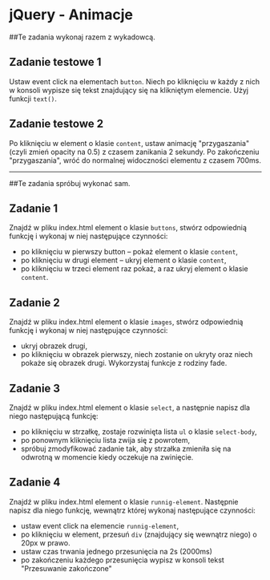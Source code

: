 # jQuery - Animacje

##Te zadania wykonaj razem z wykadowcą.

## Zadanie testowe 1
Ustaw event click na elementach ```button```. Niech po kliknięciu w każdy z nich w konsoli wypisze się tekst znajdujący się
na klikniętym elemencie. Użyj funkcji ```text()```.

## Zadanie testowe 2
Po kliknięciu w element o klasie ```content```, ustaw animację "przygaszania" (czyli zmień opacity na 0.5) z czasem zanikania 2 sekundy.
Po zakończeniu "przygaszania", wróć do normalnej widoczności elementu z czasem 700ms.

-----------------------------------------------------------------------------------------------------

##Te zadania spróbuj wykonać sam.

## Zadanie 1
Znajdź w pliku index.html element o klasie ```buttons```, stwórz odpowiednią funkcję i wykonaj w niej następujące czynności:
* po kliknięciu w pierwszy button – pokaż element o klasie ```content```,
* po kliknięciu w drugi element – ukryj element o klasie ```content```,
* po kliknięciu w trzeci element raz pokaż, a raz ukryj element o klasie ```content```.

## Zadanie 2
Znajdź w pliku index.html element o klasie ```images```, stwórz odpowiednią funkcję i wykonaj w niej następujące czynności:
* ukryj obrazek drugi,
* po kliknięciu w obrazek pierwszy, niech zostanie on ukryty oraz niech pokaże się obrazek drugi.
Wykorzystaj funkcje z rodziny fade.


## Zadanie 3
Znajdź w pliku index.html element o klasie ```select```, a następnie napisz dla niego następującą funkcję:
* po kliknięciu w strzałkę, zostaje rozwinięta lista ```ul``` o klasie ```select-body```,
* po ponownym kliknięciu lista zwija się z powrotem,
* spróbuj zmodyfikować zadanie tak, aby strzałka zmieniła się na odwrotną w momencie kiedy oczekuje na zwinięcie.


## Zadanie 4
Znajdź w pliku index.html element o klasie ```runnig-element```. Następnie napisz dla niego funkcję, wewnątrz której wykonaj następujące czynności:
* ustaw event click na elemencie  ```runnig-element```,
* po kliknięciu w element, przesuń ```div``` (znajdujący się wewnątrz niego) o 20px w prawo.
* ustaw czas trwania jednego przesunięcia na 2s (2000ms)
* po zakończeniu każdego przesunięcia wypisz w konsoli tekst "Przesuwanie zakończone"
